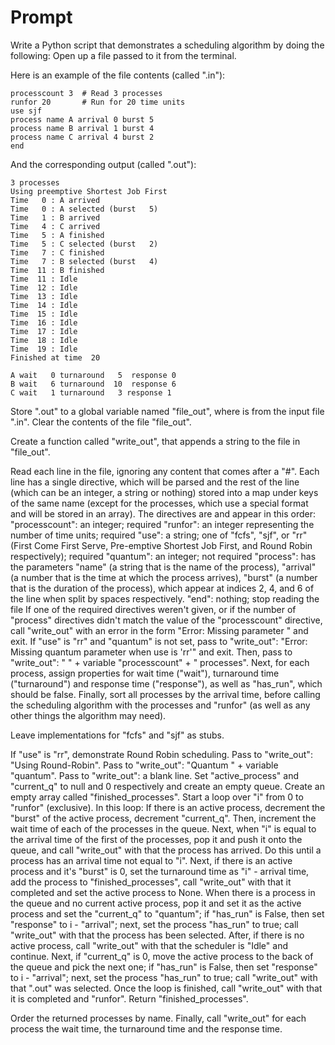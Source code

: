 # Prompt

Write a Python script that demonstrates a scheduling algorithm by doing the following:
Open up a file passed to it from the terminal.

Here is an example of the file contents (called "<name>.in"):
```
processcount 3  # Read 3 processes
runfor 20   	# Run for 20 time units
use sjf
process name A arrival 0 burst 5
process name B arrival 1 burst 4
process name C arrival 4 burst 2
end
```
And the corresponding output (called "<name>.out"):
```
3 processes
Using preemptive Shortest Job First
Time   0 : A arrived
Time   0 : A selected (burst   5)
Time   1 : B arrived
Time   4 : C arrived
Time   5 : A finished
Time   5 : C selected (burst   2)
Time   7 : C finished
Time   7 : B selected (burst   4)
Time  11 : B finished
Time  11 : Idle
Time  12 : Idle
Time  13 : Idle
Time  14 : Idle
Time  15 : Idle
Time  16 : Idle
Time  17 : Idle
Time  18 : Idle
Time  19 : Idle
Finished at time  20

A wait   0 turnaround   5  response 0
B wait   6 turnaround  10  response 6
C wait   1 turnaround   3 response 1
```
Store "<name>.out" to a global variable named "file_out", where <name> is from the input file "<name>.in".
Clear the contents of the file "file_out".

Create a function called "write_out", that appends a string to the file in "file_out".

Read each line in the file, ignoring any content that comes after a "#".
Each line has a single directive, which will be parsed and the rest of the line (which can be an integer, a string or nothing) stored into a map under keys of the same name (except for the processes, which use a special format and will be stored in an array). The directives are and appear in this order:
"processcount": an integer; required
"runfor": an integer representing the number of time units; required
"use": a string; one of "fcfs", "sjf", or "rr" (First Come First Serve, Pre-emptive Shortest Job First, and Round Robin respectively); required
"quantum": an integer; not required
"process": has the parameters "name" (a string that is the name of the process), "arrival" (a number that is the time at which the process arrives), "burst" (a number that is the duration of the process), which appear at indices 2, 4, and 6 of the line when split by spaces respectively.
"end": nothing; stop reading the file
If one of the required directives weren't given, or if the number of "process" directives didn't match the value of the "processcount" directive, call "write_out" with an error in the form "Error: Missing parameter <parameter>" and exit.
If "use" is "rr" and "quantum" is not set, pass to "write_out": "Error: Missing quantum parameter when use is 'rr'" and exit.
Then, pass to "write_out":  "  " + variable "processcount" + " processes".
Next, for each process, assign properties for wait time ("wait"), turnaround time ("turnaround") and response time ("response"), as well as "has_run", which should be false.
Finally, sort all processes by the arrival time, before calling the scheduling algorithm with the processes and "runfor" (as well as any other things the algorithm may need).

Leave implementations for "fcfs" and "sjf" as stubs.

If "use" is "rr", demonstrate Round Robin scheduling.
Pass to "write_out": "Using Round-Robin".
Pass to "write_out": "Quantum " + variable "quantum".
Pass to "write_out": a blank line.
Set "active_process" and "current_q" to null and 0 respectively and create an empty queue.
Create an empty array called "finished_processes".
Start a loop over "i" from 0 to "runfor" (exclusive).
In this loop:
If there is an active process, decrement the "burst" of the active process, decrement "current_q".
Then, increment the wait time of each of the processes in the queue.
Next, when "i" is equal to the arrival time of the first of the processes, pop it and push it onto the queue, and call "write_out" with that the process has arrived. Do this until a process has an arrival time not equal to "i".
Next, if there is an active process and it's "burst" is 0, set the turnaround time as "i" - arrival time, add the process to "finished_processes", call "write_out" with that it completed and set the active process to None.
When there is a process in the queue and no current active process, pop it and set it as the active process and set the "current_q" to "quantum"; if "has_run" is False, then set "response" to i - "arrival"; next, set the process "has_run" to true; call "write_out" with that the process has been selected.
After, if there is no active process, call "write_out" with that the scheduler is "Idle" and continue.
Next, if "current_q" is 0, move the active process to the back of the queue and pick the next one;  if "has_run" is False, then set "response" to i - "arrival"; next, set the process "has_run" to true; call "write_out" with that "<name>.out" was selected.
Once the loop is finished, call "write_out" with that it is completed and "runfor".
Return "finished_processes".

Order the returned processes by name.
Finally, call "write_out" for each process the wait time, the turnaround time and the response time.
